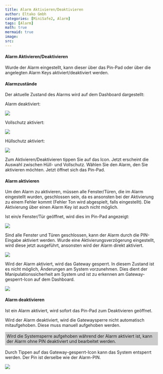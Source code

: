 ```yaml
---
title: Alarm Aktivieren/Deaktivieren
author: Eltako Gmbh
categories: [MiniSafe2, Alarm]
tags: [Alarm]
math: true
mermaid: true
image:
src:
---
```


#### Alarm Aktivieren/Deaktivieren

Wurde der Alarm eingestellt, kann dieser über das Pin-Pad oder über die
angelegten Alarm Keys aktiviert/deaktiviert werden.

#### Alarmzustände

Der aktuelle Zustand des Alarms wird auf dem Dashboard dargestellt:

Alarm deaktiviert:

![](/de/iqontrol_neo/alarm_deaktiviert.png)

Vollschutz aktiviert:

![](/de/iqontrol_neo/vollschutz_aktiviert.png)

Hüllschutz aktiviert:

![](/de/iqontrol_neo/huellschutz_aktiviert.png)

Zum Aktivieren/Deaktivieren tippen Sie auf das Icon. Jetzt erscheint die
Auswahl zwischen Hüll- und Vollschutz. Wählen Sie den Alarm, den Sie
aktivieren möchten. Jetzt öffnet sich das Pin-Pad.

#### Alarm aktivieren

Um den Alarm zu aktivieren, müssen alle Fenster/Türen, die im Alarm
eingestellt wurden, geschlossen sein, da es ansonsten bei der
Aktivierung zu einem Fehler kommt (Fehler Ton wird abgespielt, falls
eingestellt). Die Aktivierung über einen Alarm Key ist auch nicht
möglich.

Ist ein/e Fenster/Tür geöffnet, wird dies im Pin-Pad angezeigt:

![](/de/iqontrol_neo/geoeffnete_fenster.png)

Sind alle Fenster und Türen geschlossen, kann der Alarm durch die
PIN-Eingabe aktiviert werden. Wurde eine Aktivierungsverzögerung
eingestellt, wird diese jetzt ausgeführt, ansonsten wird der Alarm
direkt aktiviert.

![](/de/iqontrol_neo/alarm_aktivieren.png)

Wird der Alarm aktiviert, wird das Gateway gesperrt. In diesem Zustand
ist es nicht möglich, Änderungen am System vorzunehmen. Dies dient der
Manipulationssicherheit am System und ist zu erkennen am
Gateway-gesperrt-Icon auf dem Dashboard.

![](/de/iqontrol_neo/system_gesperrt.png)

#### Alarm deaktivieren

Ist ein Alarm aktiviert, wird sofort das Pin-Pad zum Deaktivieren
geöffnet.

Wird der Alarm deaktiviert, wird die Gatewaysperre nicht automatisch
mitaufgehoben. Diese muss manuell aufgehoben werden.


<p style="background:#ccc;padding: 5px;">
Wird die Systemsperre aufgehoben während der Alarm aktiviert ist, kann der Alarm ohne PIN deaktiviert und bearbeitet werden.
</p>

Durch Tippen auf das Gateway-gesperrt-Icon kann das System entsperrt
werden. Der Pin ist derselbe wie der Alarm-PIN.

![](/de/iqontrol_neo/system_entsperren.png)
